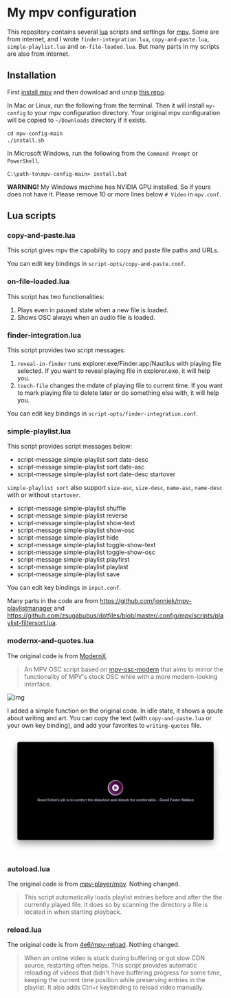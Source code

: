 # My mpv configuration

This repository contains several [lua](http://lua.org) scripts and settings 
for [mpv](https://mpv.io). Some are from internet, and I wrote
`finder-integration.lua`, `copy-and-paste.lua`, `simple-playlist.lua` and 
`on-file-loaded.lua`. But many parts in my scripts are also from internet.

## Installation

First [install mpv](https://mpv.io/installation/) and then download and unzip 
[this repo](https://github.com/9beach/mpv-config/archive/refs/heads/main.zip).

In Mac or Linux, run the following from the terminal. Then it will install 
`my-config` to your mpv configuration directory. Your original mpv 
configuration will be copied to `~/Downloads` directory if it exists.

```console
cd mpv-config-main 
./install.sh
```

In Microsoft Windows, run the following from the `Command Prompt` or
`PowerShell`.

```console
C:\path-to\mpv-config-main> install.bat
```

**WARNING!** My Windows machine has NVIDIA GPU installed. So if yours does not
have it. Please remove 10 or more lines below `# Video` in `mpv.conf`.

## Lua scripts

### copy-and-paste.lua

This script gives mpv the capability to copy and paste file paths and URLs.

You can edit key bindings in `script-opts/copy-and-paste.conf`.

### on-file-loaded.lua

This script has two functionalities:

1. Plays even in paused state when a new file is loaded.
2. Shows OSC always when an audio file is loaded.

### finder-integration.lua

This script provides two script messages:
1. `reveal-in-finder` runs explorer.exe/Finder.app/Nautilus with playing file
   selected. If you want to reveal playing file in explorer.exe, it will help
   you.
2. `touch-file` changes the mdate of playing file to current time. If you want
   to mark playing file to delete later or do something else with, it will help
   you.

You can edit key bindings in `script-opts/finder-integration.conf`.

### simple-playlist.lua

This script provides script messages below:

* script-message simple-playlist sort date-desc
* script-message simple-playlist sort date-asc
* script-message simple-playlist sort date-desc startover

`simple-playlist sort` also support `size-asc`, `size-desc`, `name-asc`,
`name-desc` with or without `startover`.

* script-message simple-playlist shuffle
* script-message simple-playlist reverse
* script-message simple-playlist show-text
* script-message simple-playlist show-osc
* script-message simple-playlist hide
* script-message simple-playlist toggle-show-text
* script-message simple-playlist toggle-show-osc
* script-message simple-playlist playfirst
* script-message simple-playlist playlast
* script-message simple-playlist save

You can edit key bindings in `input.conf`.

Many parts in the code are from <https://github.com/jonniek/mpv-playlistmanager>
and <https://github.com/zsugabubus/dotfiles/blob/master/.config/mpv/scripts/playlist-filtersort.lua>.

### modernx-and-quotes.lua

The original code is from [ModernX](https://github.com/cyl0/ModernX).

> An MPV OSC script based on 
> [mpv-osc-modern](https://github.com/maoiscat/mpv-osc-modern/) that aims to 
> mirror the functionality of MPV's stock OSC while with a more modern-looking 
> interface.

![img](https://github.com/cyl0/ModernX/blob/main/preview.png?raw=true)

I added a simple function on the original code. In idle state, it shows a qoute
about writing and art. You can copy the text (with `copy-and-paste.lua` or your
own key binding), and add your favorites to `writing-quotes` file.

![img](writing-quotes.png)

### autoload.lua

The original code is from [mpv-player/mpv](https://github.com/mpv-player/mpv/blob/master/TOOLS/lua/autoload.lua). Nothing changed.

> This script automatically loads playlist entries before and after the the 
> currently played file. It does so by scanning the directory a file is located
> in when starting playback.

### reload.lua

The original code is from [4e6/mpv-reload](https://github.com/4e6/mpv-reload). Nothing changed.

> When an online video is stuck during buffering or got slow CDN source, 
> restarting often helps. This script provides automatic reloading of videos 
> that didn't have buffering progress for some time, keeping the current time 
> position while preserving entries in the playlist. It also adds Ctrl+r 
> keybinding to reload video manually.
